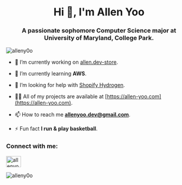 <h1 align="center">Hi 👋, I'm Allen Yoo</h1>
<h3 align="center">A passionate sophomore Computer Science major at University of Maryland, College Park.</h3>

<p align="left"> <img src="https://komarev.com/ghpvc/?username=alleny0o&label=Profile%20views&color=0e75b6&style=flat" alt="alleny0o" /> </p>

- 🔭 I’m currently working on [allen.dev-store](https://github.com/alleny0o/allen.dev-store).

- 🌱 I’m currently learning **AWS**.

- 🤝 I’m looking for help with [Shopify Hydrogen](https://hydrogen.shopify.dev/).

- 👨‍💻 All of my projects are available at [https://allen-yoo.com](https://allen-yoo.com).

- 📫 How to reach me **allenyoo.dev@gmail.com**.

- ⚡ Fun fact **I run & play basketball**.

<h3 align="left">Connect with me:</h3>
<p align="left">
<a href="https://linkedin.com/in/allenyoo" target="blank"><img align="center" src="https://raw.githubusercontent.com/rahuldkjain/github-profile-readme-generator/master/src/images/icons/Social/linked-in-alt.svg" alt="allenyoo" height="30" width="40" /></a>
</p>

<p><img align="left" src="https://github-readme-stats.vercel.app/api/top-langs?username=alleny0o&show_icons=true&locale=en&layout=compact" alt="alleny0o" /></p>
